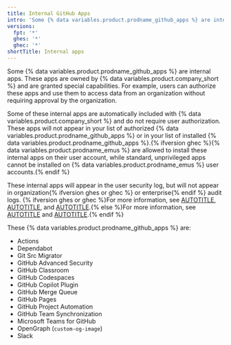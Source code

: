 ```yaml
---
title: Internal GitHub Apps
intro: 'Some {% data variables.product.prodname_github_apps %} are internal apps, owned by {% data variables.product.company_short %}, that are granted special capabilities.'
versions:
  fpt: '*'
  ghes: '*'
  ghec: '*'
shortTitle: Internal apps
---
```


Some {% data variables.product.prodname_github_apps %} are internal apps. These apps are owned by {% data variables.product.company_short %} and are granted special capabilities. For example, users can authorize these apps and use them to access data from an organization without requiring approval by the organization.

Some of these internal apps are automatically included with {% data variables.product.company_short %} and do not require user authorization. These apps will not appear in your list of authorized {% data variables.product.prodname_github_apps %} or in your list of installed {% data variables.product.prodname_github_apps %}.{% ifversion ghec %}{% data variables.product.prodname_emus %} are allowed to install these internal apps on their user account, while standard, unprivileged apps cannot be installed on {% data variables.product.prodname_emus %} user accounts.{% endif %}

These internal apps will appear in the user security log, but will not appear in organization{% ifversion ghes or ghec %} or enterprise{% endif %} audit logs. {% ifversion ghes or ghec %}For more information, see [AUTOTITLE](/authentication/keeping-your-account-and-data-secure/reviewing-your-security-log), [AUTOTITLE](/organizations/keeping-your-organization-secure/managing-security-settings-for-your-organization/reviewing-the-audit-log-for-your-organization), and [AUTOTITLE](/admin/monitoring-activity-in-your-enterprise/reviewing-audit-logs-for-your-enterprise/about-the-audit-log-for-your-enterprise).{% else %}For more information, see [AUTOTITLE](/authentication/keeping-your-account-and-data-secure/reviewing-your-security-log) and [AUTOTITLE](/organizations/keeping-your-organization-secure/managing-security-settings-for-your-organization/reviewing-the-audit-log-for-your-organization).{% endif %}

These {% data variables.product.prodname_github_apps %} are:

* Actions
* Dependabot
* Git Src Migrator
* GitHub Advanced Security
* GitHub Classroom
* GitHub Codespaces
* GitHub Copilot Plugin
* GitHub Merge Queue
* GitHub Pages
* GitHub Project Automation
* GitHub Team Synchronization
* Microsoft Teams for GitHub
* OpenGraph (`custom-og-image`)
* Slack
